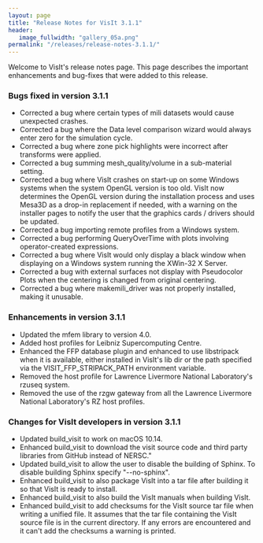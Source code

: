 ```yaml
---
layout: page
title: "Release Notes for VisIt 3.1.1"
header:
   image_fullwidth: "gallery_05a.png"
permalink: "/releases/release-notes-3.1.1/"
---
```


Welcome to VisIt's release notes page. This page describes the important
enhancements and bug-fixes that were added to this release.

### Bugs fixed in version 3.1.1

* Corrected a bug where certain types of mili datasets would cause unexpected crashes.
* Corrected a bug where the Data level comparison wizard would always enter zero for the simulation cycle.
* Corrected a bug where zone pick highlights were incorrect after transforms were applied.
* Corrected a bug summing mesh_quality/volume in a sub-material setting.
* Corrected a bug where VisIt crashes on start-up on some Windows systems when the system OpenGL version is too old. VisIt now determines the OpenGL version during the installation process and uses Mesa3D as a drop-in replacement if needed, with a warning on the installer pages to notify the user that the graphics cards / drivers should be updated.
* Corrected a bug importing remote profiles from a Windows system.
* Corrected a bug performing QueryOverTime with plots involving operator-created expressions.
* Corrected a bug where VisIt would only display a black window when displaying on a Windows system running the XWin-32 X Server.
* Corrected a bug with external surfaces not display with Pseudocolor Plots when the centering is changed from original centering.
* Corrected a bug where makemili_driver was not properly installed, making it unusable.

### Enhancements in version 3.1.1

* Updated the mfem library to version 4.0.
* Added host profiles for Leibniz Supercomputing Centre.
* Enhanced the FFP database plugin and enhanced to use libstripack when it is available, either installed in VisIt's lib dir or the path specified via the VISIT_FFP_STRIPACK_PATH environment variable.
* Removed the host profile for Lawrence Livermore National Laboratory's rzuseq system.
* Removed the use of the rzgw gateway from all the Lawrence Livermore National Laboratory's RZ host profiles.

### Changes for VisIt developers in version 3.1.1

* Updated build_visit to work on macOS 10.14.
* Enhanced build_visit to download the visit source code and third party libraries from GitHub instead of NERSC."
* Updated build_visit to allow the user to disable the building of Sphinx. To disable building Sphinx specify "--no-sphinx".
* Enhanced build_visit to also package VisIt into a tar file after building it so that VisIt is ready to install.
* Enhanced build_visit to also build the VisIt manuals when building VisIt.
* Enhanced build_visit to add checksums for the VisIt source tar file when writing a unified file. It assumes that the tar file containing the VisIt source file is in the current directory. If any errors are encountered and it can't add the checksums a warning is printed.
